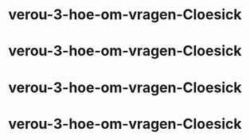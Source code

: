 # verou-3-hoe-om-vragen-Cloesick
# verou-3-hoe-om-vragen-Cloesick
# verou-3-hoe-om-vragen-Cloesick
# verou-3-hoe-om-vragen-Cloesick
